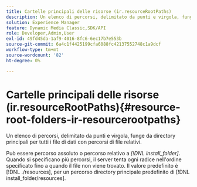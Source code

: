 ```yaml
---
title: Cartelle principali delle risorse (ir.resourceRootPaths)
description: Un elenco di percorsi, delimitato da punti e virgola, funge da directory principali per tutti i file di dati con percorsi di file relativi.
solution: Experience Manager
feature: Dynamic Media Classic,SDK/API
role: Developer,Admin,User
exl-id: 49fd45da-1af9-4016-8fc6-6ec17b7e553b
source-git-commit: 6a4c1f4425199cfa6088fc42137552748c1a9dcf
workflow-type: tm+mt
source-wordcount: '82'
ht-degree: 0%

---
```


# Cartelle principali delle risorse (ir.resourceRootPaths){#resource-root-folders-ir-resourcerootpaths}

Un elenco di percorsi, delimitato da punti e virgola, funge da directory principali per tutti i file di dati con percorsi di file relativi.

Può essere percorso assoluto o percorso relativo a *[!DNL install_folder]*. Quando si specificano più percorsi, il server tenta ogni radice nell&#39;ordine specificato fino a quando il file non viene trovato. Il valore predefinito è [!DNL ./resources], per un percorso directory principale predefinito di [!DNL install_folder/resources].
